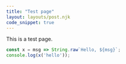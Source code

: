 ```yaml
---
title: "Test page"
layout: layouts/post.njk
code_snippet: true
---
```


This is a test page.

```javascript
const x = msg => String.raw`Hello, ${msg}`;
console.log(x('hello'));
```